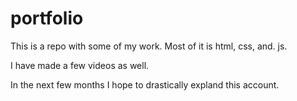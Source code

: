 # portfolio


This is a repo with some of my work. Most of it is html, css, and. js. 

I have made a few videos as well.

In the next few months I hope to drastically expland this account. 


